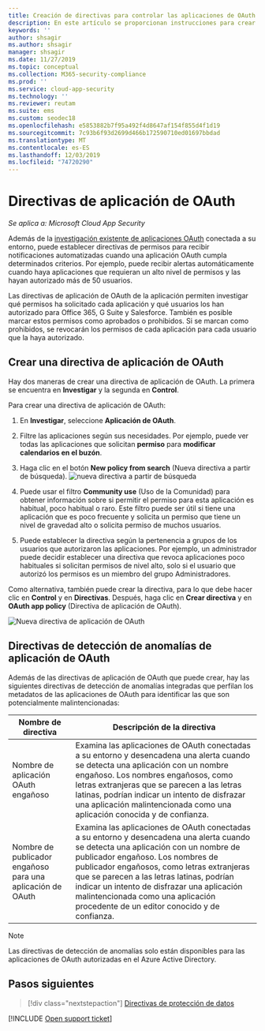 ```yaml
---
title: Creación de directivas para controlar las aplicaciones de OAuth en Cloud App Security
description: En este artículo se proporcionan instrucciones para crear directivas de permisos de la aplicación y trabajar con ellas en Microsoft Cloud App Security.
keywords: ''
author: shsagir
ms.author: shsagir
manager: shsagir
ms.date: 11/27/2019
ms.topic: conceptual
ms.collection: M365-security-compliance
ms.prod: ''
ms.service: cloud-app-security
ms.technology: ''
ms.reviewer: reutam
ms.suite: ems
ms.custom: seodec18
ms.openlocfilehash: e5853882b7f95a492f4d8647af154f855d4f1d19
ms.sourcegitcommit: 7c93b6f93d2699d466b172590710ed01697bbdad
ms.translationtype: MT
ms.contentlocale: es-ES
ms.lasthandoff: 12/03/2019
ms.locfileid: "74720290"
---
```

# <a name="oauth-app-policies"></a>Directivas de aplicación de OAuth

*Se aplica a: Microsoft Cloud App Security*

Además de la [investigación existente de aplicaciones OAuth](manage-app-permissions.md) conectada a su entorno, puede establecer directivas de permisos para recibir notificaciones automatizadas cuando una aplicación OAuth cumpla determinados criterios. Por ejemplo, puede recibir alertas automáticamente cuando haya aplicaciones que requieran un alto nivel de permisos y las hayan autorizado más de 50 usuarios.

Las directivas de aplicación de OAuth de la aplicación permiten investigar qué permisos ha solicitado cada aplicación y qué usuarios los han autorizado para Office 365, G Suite y Salesforce. También es posible marcar estos permisos como aprobados o prohibidos. Si se marcan como prohibidos, se revocarán los permisos de cada aplicación para cada usuario que la haya autorizado.

## <a name="create-a-new-oauth-app-policy"></a>Crear una directiva de aplicación de OAuth

Hay dos maneras de crear una directiva de aplicación de OAuth. La primera se encuentra en **Investigar** y la segunda en **Control**.

Para crear una directiva de aplicación de OAuth:

1. En **Investigar**, seleccione **Aplicación de OAuth**.

1. Filtre las aplicaciones según sus necesidades. Por ejemplo, puede ver todas las aplicaciones que solicitan **permiso** para **modificar calendarios en el buzón**.
1. Haga clic en el botón **New policy from search** (Nueva directiva a partir de búsqueda).
    ![nueva directiva a partir de búsqueda](media/app-permissions-filter.png)
1. Puede usar el filtro **Community use** (Uso de la Comunidad) para obtener información sobre si permitir el permiso para esta aplicación es habitual, poco habitual o raro. Este filtro puede ser útil si tiene una aplicación que es poco frecuente y solicita un permiso que tiene un nivel de gravedad alto o solicita permiso de muchos usuarios.
1. Puede establecer la directiva según la pertenencia a grupos de los usuarios que autorizaron las aplicaciones. Por ejemplo, un administrador puede decidir establecer una directiva que revoca aplicaciones poco habituales si solicitan permisos de nivel alto, solo si el usuario que autorizó los permisos es un miembro del grupo Administradores.

Como alternativa, también puede crear la directiva, para lo que debe hacer clic en **Control** y en **Directivas**. Después, haga clic en **Crear directiva** y en **OAuth app policy** (Directiva de aplicación de OAuth).

   ![Nueva directiva de aplicación de OAuth](media/app-permissions-policy.png)

## <a name="oauth-app-anomaly-detection-policies"></a>Directivas de detección de anomalías de aplicación de OAuth

Además de las directivas de aplicación de OAuth que puede crear, hay las siguientes directivas de detección de anomalías integradas que perfilan los metadatos de las aplicaciones de OAuth para identificar las que son potencialmente malintencionadas:

| Nombre de directiva | Descripción de la directiva |
| --- | --- |
| Nombre de aplicación OAuth engañoso | Examina las aplicaciones de OAuth conectadas a su entorno y desencadena una alerta cuando se detecta una aplicación con un nombre engañoso. Los nombres engañosos, como letras extranjeras que se parecen a las letras latinas, podrían indicar un intento de disfrazar una aplicación malintencionada como una aplicación conocida y de confianza. |
| Nombre de publicador engañoso para una aplicación de OAuth | Examina las aplicaciones de OAuth conectadas a su entorno y desencadena una alerta cuando se detecta una aplicación con un nombre de publicador engañoso. Los nombres de publicador engañosos, como letras extranjeras que se parecen a las letras latinas, podrían indicar un intento de disfrazar una aplicación malintencionada como una aplicación procedente de un editor conocido y de confianza. |

<!--| Suspicious OAuth app name | Scans OAuth apps connected to your environment and triggers an alert when an app with a suspicious name is detected. Suspicious names, such as names of known apps published by unknown publishers, could indicate an attempt to disguise a malicious app as a known and trusted app. |
| Non-secure redirect URL is used by an OAuth app | Scans OAuth apps connected to your environment and triggers an alert when an app uses a non-secure redirect URL (for example, does not use the HTTPS protocol), which exposes sensitive data to interception. |-->

> [!NOTE]
> Las directivas de detección de anomalías solo están disponibles para las aplicaciones de OAuth autorizadas en el Azure Active Directory.

## <a name="next-steps"></a>Pasos siguientes

> [!div class="nextstepaction"]
> [Directivas de protección de datos](data-protection-policies.md)

[!INCLUDE [Open support ticket](includes/support.md)]
